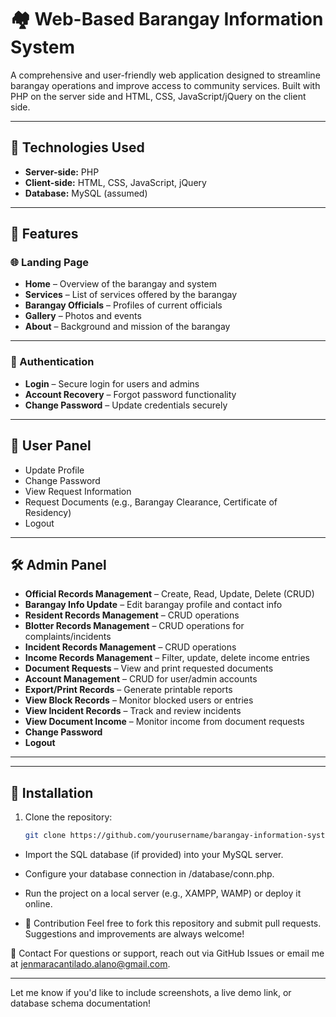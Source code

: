 # 🏘️ Web-Based Barangay Information System

A comprehensive and user-friendly web application designed to streamline barangay operations and improve access to community services. Built with PHP on the server side and HTML, CSS, JavaScript/jQuery on the client side.

---

## 🚀 Technologies Used

- **Server-side:** PHP  
- **Client-side:** HTML, CSS, JavaScript, jQuery  
- **Database:** MySQL (assumed)

---

## 📌 Features

### 🌐 Landing Page
- **Home** – Overview of the barangay and system
- **Services** – List of services offered by the barangay
- **Barangay Officials** – Profiles of current officials
- **Gallery** – Photos and events
- **About** – Background and mission of the barangay

---

### 🔐 Authentication
- **Login** – Secure login for users and admins
- **Account Recovery** – Forgot password functionality
- **Change Password** – Update credentials securely

---

## 👤 User Panel

- Update Profile  
- Change Password  
- View Request Information  
- Request Documents (e.g., Barangay Clearance, Certificate of Residency)  
- Logout  

---

## 🛠️ Admin Panel

- **Official Records Management** – Create, Read, Update, Delete (CRUD)
- **Barangay Info Update** – Edit barangay profile and contact info
- **Resident Records Management** – CRUD operations
- **Blotter Records Management** – CRUD operations for complaints/incidents
- **Incident Records Management** – CRUD operations
- **Income Records Management** – Filter, update, delete income entries
- **Document Requests** – View and print requested documents
- **Account Management** – CRUD for user/admin accounts
- **Export/Print Records** – Generate printable reports
- **View Block Records** – Monitor blocked users or entries
- **View Incident Records** – Track and review incidents
- **View Document Income** – Monitor income from document requests
- **Change Password**  
- **Logout**

---


---

## 📄 Installation

1. Clone the repository:
   ```bash
   git clone https://github.com/yourusername/barangay-information-system.git
- Import the SQL database (if provided) into your MySQL server.
- Configure your database connection in /database/conn.php.
- Run the project on a local server (e.g., XAMPP, WAMP) or deploy it online.

- 🙌 Contribution
Feel free to fork this repository and submit pull requests. Suggestions and improvements are always welcome!


📧 Contact
For questions or support, reach out via GitHub Issues or email me at jenmaracantilado.alano@gmail.com.



---

Let me know if you'd like to include screenshots, a live demo link, or database schema documentation!
